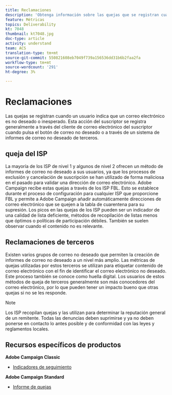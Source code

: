 ```yaml
---
title: Reclamaciones
description: 'Obtenga información sobre las quejas que se registran cuando un usuario indica que un correo electrónico es no deseado o inesperado. '
feature: Métricas
topics: Deliverability
kt: 7048
thumbnail: kt7048.jpg
doc-type: article
activity: understand
team: ACS
translation-type: tm+mt
source-git-commit: 550821608eb7049f739a156536dd31b6b2faa2fa
workflow-type: tm+mt
source-wordcount: '291'
ht-degree: 3%

---
```



# Reclamaciones

Las quejas se registran cuando un usuario indica que un correo electrónico es no deseado o inesperado. Esta acción del suscriptor se registra generalmente a través del cliente de correo electrónico del suscriptor cuando pulsa el botón de correo no deseado o a través de un sistema de informes de correo no deseado de terceros.

## queja del ISP

La mayoría de los ISP de nivel 1 y algunos de nivel 2 ofrecen un método de informes de correo no deseado a sus usuarios, ya que los procesos de exclusión y cancelación de suscripción se han utilizado de forma maliciosa en el pasado para validar una dirección de correo electrónico. Adobe Campaign recibe estas quejas a través de los ISP FBL. Esto se establece durante el proceso de configuración para cualquier ISP que proporcione FBL y permite a Adobe Campaign añadir automáticamente direcciones de correo electrónico que se quejen a la tabla de cuarentena para su supresión. Los picos en las quejas de los ISP pueden ser un indicador de una calidad de lista deficiente, métodos de recopilación de listas menos que óptimos o políticas de participación débiles. También se suelen observar cuando el contenido no es relevante.

## Reclamaciones de terceros

Existen varios grupos de correo no deseado que permiten la creación de informes de correo no deseado a un nivel más amplio. Las métricas de quejas utilizadas por estos terceros se utilizan para etiquetar contenido de correo electrónico con el fin de identificar el correo electrónico no deseado. Este proceso también se conoce como huella digital. Los usuarios de estos métodos de queja de terceros generalmente son más conocedores del correo electrónico, por lo que pueden tener un impacto bueno que otras quejas si no se les responde.

>[!NOTE]
>
>Los ISP recopilan quejas y las utilizan para determinar la reputación general de un remitente. Todas las denuncias deben suprimirse y ya no deben ponerse en contacto lo antes posible y de conformidad con las leyes y reglamentos locales.

## Recursos específicos de productos

**Adobe Campaign Classic**

* [Indicadores de seguimiento](https://experienceleague.adobe.com/docs/campaign-classic/using/reporting/reports-on-deliveries/delivery-reports.html#tracking-indicators)

**Adobe Campaign Standard**

* [Informe de quejas](https://experienceleague.adobe.com/docs/campaign-standard/using/reporting/list-of-reports/complaints.html#reporting)